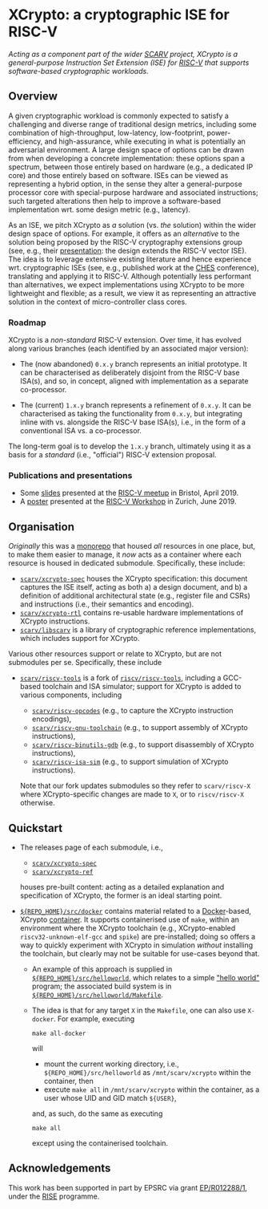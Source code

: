 # XCrypto: a cryptographic ISE for RISC-V

<!--- -------------------------------------------------------------------- --->

*Acting as a component part of the wider
[SCARV](https://www.scarv.org)
project,
XCrypto is a general-purpose Instruction Set Extension (ISE) for
[RISC-V](https://riscv.org)
that supports software-based cryptographic workloads.*

<!--- -------------------------------------------------------------------- --->

## Overview

A given cryptographic workload is commonly expected to satisfy a 
challenging and diverse range of traditional design metrics, 
including some combination of high-throughput, low-latency, low-footprint, power-efficiency, and high-assurance,
while executing in what is potentially an adversarial environment.
A large design space of options can be drawn from when developing
a concrete implementation: these options span a spectrum, between 
those entirely based on hardware (e.g., a dedicated IP core)
and
those entirely based on software.
ISEs can be viewed as representing a hybrid option, in the sense 
they alter a general-purpose processor core with special-purpose 
hardware and associated instructions; such targeted alterations 
then help to improve a software-based implementation wrt. some
design metric (e.g., latency).

As an ISE, we pitch XCrypto as *a* solution (vs. *the* solution) 
within the wider design space of options.  For example, it offers
as an *alternative* to the solution being proposed by the RISC-V 
cryptography extensions group (see, e.g., their
[presentation](https://www.youtube.com/watch?v=dcW6a7SO2zE):
the design extends the RISC-V vector ISE).
The idea is to leverage extensive existing literature and hence
experience wrt. cryptographic ISEs (see, e.g., published work at
the
[CHES](https://dblp.uni-trier.de/db/conf/ches)
conference), translating and applying it to RISC-V.
Although potentially less performant than alternatives, we expect
implementations using XCrypto to be more lightweight and flexible; 
as a result, we view it as representing an attractive solution in
the context of micro-controller class cores.

### Roadmap

XCrypto is a *non-standard* RISC-V extension.  Over time, it has
evolved along various branches
(each identified by an associated major version):

- The (now abandoned)
  `0.x.y` branch
  represents an initial prototype.
  It can be characterised as deliberately disjoint from the RISC-V 
  base ISA(s), and so, in concept, aligned with implementation as a 
  separate co-processor.

- The (current)
  `1.x.y` branch
  represents a refinement of `0.x.y`.
  It can be characterised as taking the functionality from `0.x.y`, 
  but integrating inline with vs. alongside the RISC-V base ISA(s), 
  i.e., in the form of a conventional ISA vs. a co-processor.

The long-term goal is to develop the `1.x.y` branch, ultimately
using it as a basis for a *standard* (i.e., "official") RISC-V 
extension proposal.

### Publications and presentations

- Some
  [slides](./media/riscv-meetup-bristol-slides.pdf)
  presented at the
  [RISC-V meetup](https://www.meetup.com/Bristol-RISC-V-Meetup-Group)
  in Bristol, April 2019.
- A
  [poster](./media/zurich-workshop-poster.pdf)
  presented at the
  [RISC-V Workshop](https://riscv.org/2019/06/risc-v-workshop-zurich-proceedings)
  in  Zurich,  June 2019.

<!--- -------------------------------------------------------------------- --->

## Organisation

*Originally* this was a 
[monorepo](https://en.wikipedia.org/wiki/Monorepo)
that housed *all* resources in one place, but, to make them easier to 
manage, it *now* acts as a container where each resource is housed in 
dedicated submodule.  Specifically, these include:

- [`scarv/xcrypto-spec`](https://github.com/scarv/xcrypto-spec)
  houses the
  XCrypto specification:
  this document captures the ISE itself, acting as both
  a) a design document,
     and
  b) a definition of additional architectural 
     state
     (e.g., register file and CSRs)
     and
     instructions
     (i.e., their semantics and encoding).
- [`scarv/xcrypto-rtl`](https://github.com/scarv/xcrypto-rtl)
  contains re-usable hardware implementations of XCrypto instructions.
- [`scarv/libscarv`](https://github.com/scarv/libscarv)
  is a library of cryptographic reference implementations, which
  includes support for XCrypto.

Various other resources support or relate to XCrypto, but are not
submodules per se.
Specifically, these include

- [`scarv/riscv-tools`](https://github.com/scarv/riscv-tools)
  is a fork of
  [`riscv/riscv-tools`](https://github.com/riscv/riscv-tools),
  including a GCC-based toolchain and ISA simulator; support for
  XCrypto is added to various components, including

  - [`scarv/riscv-opcodes`](https://github.com/scarv/riscv-opcodes)
    (e.g., to capture the XCrypto instruction encodings),
  - [`scarv/riscv-gnu-toolchain`](https://github.com/scarv/riscv-gnu-toolchain)
    (e.g., to support    assembly of XCrypto instructions),
  - [`scarv/riscv-binutils-gdb`](https://github.com/scarv/riscv-binutils-gdb)
    (e.g., to support disassembly of XCrypto instructions),
  - [`scarv/riscv-isa-sim`](https://github.com/scarv/riscv-isa-sim)
    (e.g., to support  simulation of XCrypto instructions).

  Note that our fork updates submodules so they refer to
  `scarv/riscv-X`
  where XCrypto-specific changes are made to `X`, or to
  `riscv/riscv-X`
  otherwise.

<!--- -------------------------------------------------------------------- --->

## Quickstart

- The releases page of each submodule, i.e.,

  - [`scarv/xcrypto-spec`](https://github.com/scarv/xcrypto-spec/releases)
  - [`scarv/xcrypto-ref`](https://github.com/scarv/xcrypto-ref/releases)

  houses pre-built content: acting as a detailed explanation and
  specification of XCrypto, the former is an ideal starting point.

- [`${REPO_HOME}/src/docker`](./src/docker)
  contains material related to a
  [Docker](https://www.docker.com/)-based,
  XCrypto
  [container](https://cloud.docker.com/u/scarv/repository/docker/scarv/xcrypto).
  It supports containerised use of `make`, within an environment 
  where the XCrypto toolchain 
  (e.g., XCrypto-enabled `riscv32-unknown-elf-gcc` and `spike`)
  are pre-installed; doing so offers a way to quickly experiment 
  with XCrypto in simulation *without* installing the toolchain,
  but clearly may not be suitable for use-cases beyond that.

  - An example of this approach is supplied in 
    [`${REPO_HOME}/src/helloworld`](./src/helloworld),
    which relates to a simple
    ["hello world"](https://en.wikipedia.org/wiki/"Hello,_World!"_program)
    program; the associated build system is in
    [`${REPO_HOME}/src/helloworld/Makefile`](./src/helloworld/Makefile).

  - The idea is that for any target `X` in the `Makefile`, one
    can also use `X-docker`.  For example, executing

    ```
    make all-docker
    ```

    will

    - mount the current working directory, i.e.,
      `${REPO_HOME}/src/helloworld`
      as 
      `/mnt/scarv/xcrypto` 
      within the container,
      then
    - execute `make all` in 
      `/mnt/scarv/xcrypto` 
      within the container,
      as a user whose UID and GID match `${USER}`,

    and, as such, do the same as executing

    ```
    make all
    ```

    except using the containerised toolchain.

<!--- -------------------------------------------------------------------- --->

## Acknowledgements

This work has been supported in part by EPSRC via grant 
[EP/R012288/1](https://gow.epsrc.ukri.org/NGBOViewGrant.aspx?GrantRef=EP/R012288/1),
under the [RISE](http://www.ukrise.org) programme.

<!--- -------------------------------------------------------------------- --->
